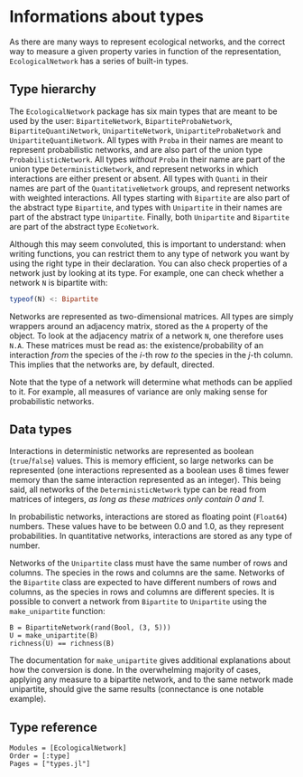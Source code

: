 # Informations about types

As there are many ways to represent ecological networks, and the correct
way to measure a given property varies in function of the representation,
`EcologicalNetwork` has a series of built-in types.

## Type hierarchy

The `EcologicalNetwork` package has six main types that are meant
to be used by the user: `BipartiteNetwork`, `BipartiteProbaNetwork`,
`BipartiteQuantiNetwork`, `UnipartiteNetwork`, `UnipartiteProbaNetwork`
and `UnipartiteQuantiNetwork`. All types with `Proba` in their names are
meant to represent probabilistic networks, and are also part of the union
type `ProbabilisticNetwork`. All types *without* `Proba` in their name are
part of the union type `DeterministicNetwork`, and represent networks in
which interactions are either present or absent. All types with `Quanti`
in their names are part of the `QuantitativeNetwork` groups, and represent
networks with weighted interactions. All types starting with `Bipartite`
are also part of the abstract type `Bipartite`, and types with `Unipartite`
in their names are part of the abstract type `Unipartite`. Finally, both
`Unipartite` and `Bipartite` are part of the abstract type `EcoNetwork`.

Although this may seem convoluted, this is important to understand: when
writing functions, you can restrict them to any type of network you want by
using the right type in their declaration. You can also check properties of
a network just by looking at its type. For example, one can check whether
a network `N` is bipartite with:

```julia
typeof(N) <: Bipartite
```

Networks are represented as two-dimensional matrices. All types are simply
wrappers around an adjacency matrix, stored as the `A` property of the
object. To look at the adjacency matrix of a network `N`, one therefore
uses `N.A`. These matrices must be read as: the existence/probability of
an interaction *from* the species of the *i*-th row *to* the species in the
*j*-th column. This implies that the networks are, by default, directed.

Note that the type of a network will determine what methods can be applied
to it. For example, all measures of variance are only making sense for
probabilistic networks.

## Data types

Interactions in deterministic networks are represented as boolean
(`true`/`false`) values. This is memory efficient, so large networks can be
represented (one interactions represented as a boolean uses 8 times fewer
memory than the same interaction represented as an integer). This being said,
all networks of the `DeterministicNetwork` type can be read from matrices
of integers, *as long as these matrices only contain 0 and 1*.

In probabilistic networks, interactions are stored as floating point
(`Float64`) numbers. These values have to be between 0.0 and 1.0, as they
represent probabilities. In quantitative networks, interactions are stored
as any type of number.

Networks of the `Unipartite` class must have the same number of rows and
columns. The species in the rows and columns are the same. Networks of the
`Bipartite` class are expected to have different numbers of rows and columns,
as the species in rows and columns are different species. It is possible to
convert a network from `Bipartite` to `Unipartite` using the `make_unipartite`
function:

~~~@example
B = BipartiteNetwork(rand(Bool, (3, 5)))
U = make_unipartite(B)
richness(U) == richness(B)
~~~

The documentation for `make_unipartite` gives additional explanations about
how the conversion is done. In the overwhelming majority of cases, applying
any measure to a bipartite network, and to the same network made unipartite,
should give the same results (connectance is one notable example).

## Type reference

~~~@autodocs
Modules = [EcologicalNetwork]
Order = [:type]
Pages = ["types.jl"]
~~~
